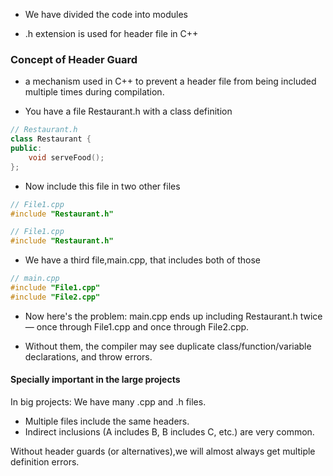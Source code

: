 *  We have divided the code into modules

* .h extension is used for header file in C++

### Concept of Header Guard

* a mechanism used in C++ to prevent a header file from being included multiple times during compilation.

* You have a file Restaurant.h with a class definition

<!-- ```cpp// ```  -->

```cpp
// Restaurant.h
class Restaurant {
public:
    void serveFood();
};

``` 
* Now include this file in two other files
```cpp
// File1.cpp
#include "Restaurant.h"
```
```cpp
// File1.cpp
#include "Restaurant.h"
```

*  We have a third file,main.cpp, that includes both of those
```cpp
// main.cpp
#include "File1.cpp"
#include "File2.cpp"
```
* Now here's the problem:
main.cpp ends up including Restaurant.h twice — once through File1.cpp and once through File2.cpp.

* Without them, the compiler may see duplicate class/function/variable declarations, and throw errors.

#### Specially important in the large projects

In big projects:
We have many .cpp and .h files.
* Multiple files include the same headers.
* Indirect inclusions (A includes B, B includes C, etc.) are very common.

Without header guards (or alternatives),we will almost always get multiple definition errors.